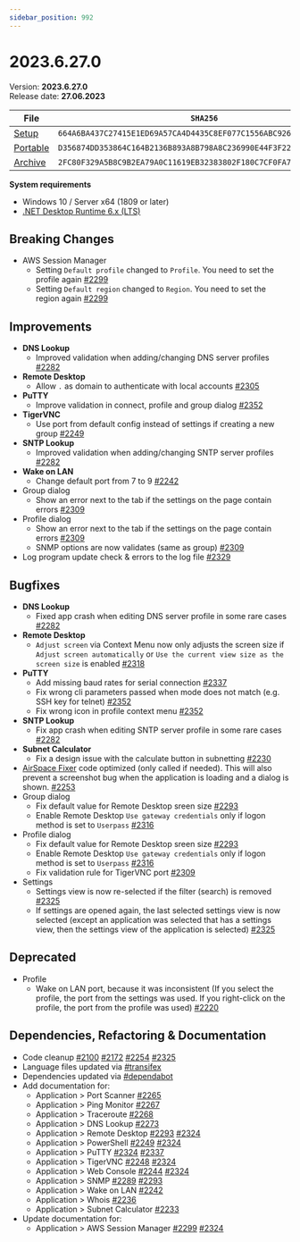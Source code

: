 ```yaml
---
sidebar_position: 992
---
```


# 2023.6.27.0

Version: **2023.6.27.0**<br />
Release date: **27.06.2023**

| File                                                                                                                             | `SHA256`                                                           |
| -------------------------------------------------------------------------------------------------------------------------------- | ------------------------------------------------------------------ |
| [Setup](https://github.com/BornToBeRoot/NETworkManager/releases/download/2023.6.27.0/NETworkManager_2023.6.27.0_Setup.exe)       | `664A6BA437C27415E1ED69A57CA4D4435C8EF077C1556ABC9267517A93D48C08` |
| [Portable](https://github.com/BornToBeRoot/NETworkManager/releases/download/2023.6.27.0/NETworkManager_2023.6.27.0_Portable.zip) | `D356874DD353864C164B2136B893A8B798A8C236990E44F3F222EF1260FDF040` |
| [Archive](https://github.com/BornToBeRoot/NETworkManager/releases/download/2023.6.27.0/NETworkManager_2023.6.27.0_Archive.zip)   | `2FC80F329A5B8C9B2EA79A0C11619EB32383802F180C7CF0FA720B4064B6E0B3` |

**System requirements**

- Windows 10 / Server x64 (1809 or later)
- [.NET Desktop Runtime 6.x (LTS)](https://dotnet.microsoft.com/download/dotnet/6.0)

## Breaking Changes

- AWS Session Manager
  - Setting `Default profile` changed to `Profile`. You need to set the profile again [#2299](https://github.com/BornToBeRoot/NETworkManager/pull/2299)
  - Setting `Default region` changed to `Region`. You need to set the region again [#2299](https://github.com/BornToBeRoot/NETworkManager/pull/2299)

## Improvements

- **DNS Lookup**
  - Improved validation when adding/changing DNS server profiles [#2282](https://github.com/BornToBeRoot/NETworkManager/pull/2282)
- **Remote Desktop**
  - Allow `.` as domain to authenticate with local accounts [#2305](https://github.com/BornToBeRoot/NETworkManager/pull/2305)
- **PuTTY**
  - Improve validation in connect, profile and group dialog [#2352](https://github.com/BornToBeRoot/NETworkManager/pull/2352)
- **TigerVNC**
  - Use port from default config instead of settings if creating a new group [#2249](https://github.com/BornToBeRoot/NETworkManager/pull/2249)
- **SNTP Lookup**
  - Improved validation when adding/changing SNTP server profiles [#2282](https://github.com/BornToBeRoot/NETworkManager/pull/2282)
- **Wake on LAN**
  - Change default port from 7 to 9 [#2242](https://github.com/BornToBeRoot/NETworkManager/pull/2242)
- Group dialog
  - Show an error next to the tab if the settings on the page contain errors [#2309](https://github.com/BornToBeRoot/NETworkManager/pull/2309)
- Profile dialog
  - Show an error next to the tab if the settings on the page contain errors [#2309](https://github.com/BornToBeRoot/NETworkManager/pull/2309)
  - SNMP options are now validates (same as group) [#2309](https://github.com/BornToBeRoot/NETworkManager/pull/2309)
- Log program update check & errors to the log file [#2329](https://github.com/BornToBeRoot/NETworkManager/pull/2329)

## Bugfixes

- **DNS Lookup**
  - Fixed app crash when editing DNS server profile in some rare cases [#2282](https://github.com/BornToBeRoot/NETworkManager/pull/2282)
- **Remote Desktop**
  - `Adjust screen` via Context Menu now only adjusts the screen size if `Adjust screen automatically` or `Use the current view size as the screen size` is enabled [#2318](https://github.com/BornToBeRoot/NETworkManager/pull/2318)
- **PuTTY**
  - Add missing baud rates for serial connection [#2337](https://github.com/BornToBeRoot/NETworkManager/pull/2337)
  - Fix wrong cli parameters passed when mode does not match (e.g. SSH key for telnet) [#2352](https://github.com/BornToBeRoot/NETworkManager/pull/2352)
  - Fix wrong icon in profile context menu [#2352](https://github.com/BornToBeRoot/NETworkManager/pull/2352)
- **SNTP Lookup**
  - Fix app crash when editing SNTP server profile in some rare cases [#2282](https://github.com/BornToBeRoot/NETworkManager/pull/2282)
- **Subnet Calculator**
  - Fix a design issue with the calculate button in subnetting [#2230](https://github.com/BornToBeRoot/NETworkManager/pull/2230)
- [AirSpace Fixer](https://www.nuget.org/packages/AirspaceFixer) code optimized (only called if needed). This will also prevent a screenshot bug when the application is loading and a dialog is shown. [#2253](https://github.com/BornToBeRoot/NETworkManager/pull/2253)
- Group dialog
  - Fix default value for Remote Desktop sreen size [#2293](https://github.com/BornToBeRoot/NETworkManager/pull/2293)
  - Enable Remote Desktop `Use gateway credentials` only if logon method is set to `Userpass` [#2316](https://github.com/BornToBeRoot/NETworkManager/pull/2316)
- Profile dialog
  - Fix default value for Remote Desktop sreen size [#2293](https://github.com/BornToBeRoot/NETworkManager/pull/2293)
  - Enable Remote Desktop `Use gateway credentials` only if logon method is set to `Userpass` [#2316](https://github.com/BornToBeRoot/NETworkManager/pull/2316)
  - Fix validation rule for TigerVNC port [#2309](https://github.com/BornToBeRoot/NETworkManager/pull/2309)
- Settings
  - Settings view is now re-selected if the filter (search) is removed [#2325](https://github.com/BornToBeRoot/NETworkManager/pull/2325)
  - If settings are opened again, the last selected settings view is now selected (except an application was selected that has a settings view, then the settings view of the application is selected) [#2325](https://github.com/BornToBeRoot/NETworkManager/pull/2325)

## Deprecated

- Profile
  - Wake on LAN port, because it was inconsistent (If you select the profile, the port from the settings was used. If you right-click on the profile, the port from the profile was used) [#2220](https://github.com/BornToBeRoot/NETworkManager/pull/2220)

## Dependencies, Refactoring & Documentation

- Code cleanup [#2100](https://github.com/BornToBeRoot/NETworkManager/pull/2100) [#2172](https://github.com/BornToBeRoot/NETworkManager/pull/2172) [#2254](https://github.com/BornToBeRoot/NETworkManager/pull/2254) [#2325](https://github.com/BornToBeRoot/NETworkManager/pull/2325)
- Language files updated via [#transifex](https://github.com/BornToBeRoot/NETworkManager/pulls?q=author%3Aapp%2Ftransifex-integration)
- Dependencies updated via [#dependabot](https://github.com/BornToBeRoot/NETworkManager/pulls?q=author%3Aapp%2Fdependabot)
- Add documentation for:
  - Application > Port Scanner [#2265](https://github.com/BornToBeRoot/NETworkManager/pull/2265)
  - Application > Ping Monitor [#2267](https://github.com/BornToBeRoot/NETworkManager/pull/2267)
  - Application > Traceroute [#2268](https://github.com/BornToBeRoot/NETworkManager/pull/2268)
  - Application > DNS Lookup [#2273](https://github.com/BornToBeRoot/NETworkManager/pull/2273)
  - Application > Remote Desktop [#2293](https://github.com/BornToBeRoot/NETworkManager/pull/2293) [#2324](https://github.com/BornToBeRoot/NETworkManager/pull/2324)
  - Application > PowerShell [#2249](https://github.com/BornToBeRoot/NETworkManager/pull/2249) [#2324](https://github.com/BornToBeRoot/NETworkManager/pull/2324)
  - Application > PuTTY [#2324](https://github.com/BornToBeRoot/NETworkManager/pull/2324) [#2337](https://github.com/BornToBeRoot/NETworkManager/pull/2337)
  - Application > TigerVNC [#2248](https://github.com/BornToBeRoot/NETworkManager/pull/2248) [#2324](https://github.com/BornToBeRoot/NETworkManager/pull/2324)
  - Application > Web Console [#2244](https://github.com/BornToBeRoot/NETworkManager/pull/2244) [#2324](https://github.com/BornToBeRoot/NETworkManager/pull/2324)
  - Application > SNMP [#2289](https://github.com/BornToBeRoot/NETworkManager/pull/2289) [#2293](https://github.com/BornToBeRoot/NETworkManager/pull/2293)
  - Application > Wake on LAN [#2242](https://github.com/BornToBeRoot/NETworkManager/pull/2242)
  - Application > Whois [#2236](https://github.com/BornToBeRoot/NETworkManager/pull/2236)
  - Application > Subnet Calculator [#2233](https://github.com/BornToBeRoot/NETworkManager/pull/2233)
- Update documentation for:
  - Application > AWS Session Manager [#2299](https://github.com/BornToBeRoot/NETworkManager/pull/2299) [#2324](https://github.com/BornToBeRoot/NETworkManager/pull/2324)
